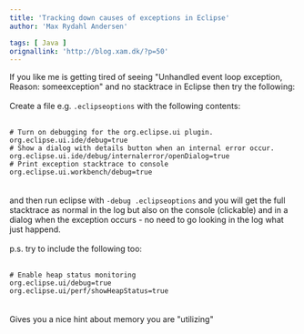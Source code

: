 ```yaml
---
title: 'Tracking down causes of exceptions in Eclipse'
author: 'Max Rydahl Andersen'

tags: [ Java ]
orignallink: 'http://blog.xam.dk/?p=50'
---
```

<div><p>If you like me is getting tired of seeing "Unhandled event loop exception, Reason: someexception" and no stacktrace in Eclipse then try the following:
<br><br>
Create a file e.g. <code>.eclipseoptions</code> with the following contents:
<br><br><code>
# Turn on debugging for the org.eclipse.ui plugin.
org.eclipse.ui.ide/debug=true
# Show a dialog with details button when an internal error occur.
org.eclipse.ui.ide/debug/internalerror/openDialog=true
# Print exception stacktrace to console
org.eclipse.ui.workbench/debug=true
</code>
<br><br>
and then run eclipse with <code>-debug .eclipseoptions</code> and you will get the full stacktrace
as normal in the log but also on the console (clickable) and in a dialog when the exception occurs - no need to go looking in the log what just happend.
<br><br>
p.s. try to include the following too:
<br><br><code>
# Enable heap status monitoring
org.eclipse.ui/debug=true
org.eclipse.ui/perf/showHeapStatus=true
</code>
<br><br>
Gives you a nice hint about memory you are "utilizing"</p></div>
